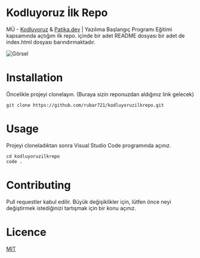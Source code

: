 
# Kodluyoruz İlk Repo
MÜ - [Kodluyoruz](https://kodluyoruz.org/tr/kodluyoruz/) & [Patika.dev](https://app.patika.dev/paths) | Yazılıma Başlangıç Programı Eğitimi kapsamında açtığım ilk repo. içinde bir adet README dosyası bir adet de index.html dosyası barındırmaktadır.

![Görsel](https://yunti.files.wordpress.com/2016/02/manzara_05_tam35-blogspot-com.jpg)

# Installation
Öncelikle projeyi clonelayın. (Buraya sizin reponuzdan aldığınız link gelecek)

```
git clone https://github.com/rubar721/kodluyoruzilkrepo.git
```

# Usage
Projeyi cloneladıktan sonra Visual Studio Code programında açınız.

```
cd kodluyoruzilkrepo
code .
```
# Contributing
Pull requestler kabul edilir. Büyük değişiklikler için, lütfen önce neyi değiştirmek istediğinizi tartışmak için bir konu açınız.

# Licence

[MIT](https://choosealicense.com/licenses/mit/)
